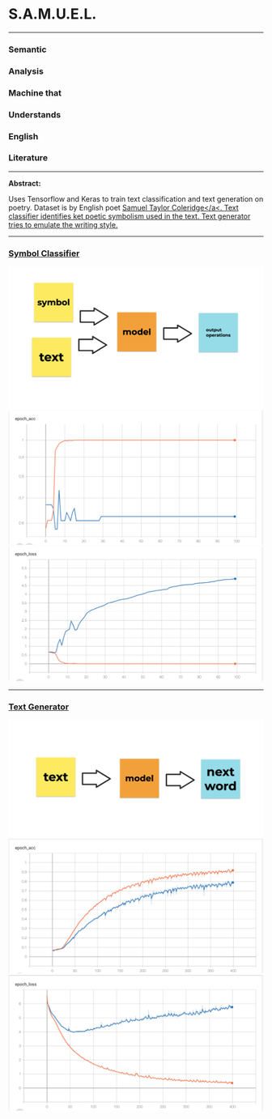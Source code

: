 <h1>S.A.M.U.E.L.</h1>
<hr>
<h3>Semantic</h3>
<h3>Analysis</h3>
<h3>Machine that</h3>
<h3>Understands</h3>
<h3>English</h3>
<h3>Literature</h3>

<hr>

<strong>Abstract: </strong><p>Uses Tensorflow and Keras to train text classification and text generation on poetry. Dataset is by English poet <a href="https://en.wikipedia.org/wiki/Samuel_Taylor_Coleridge">Samuel Taylor Coleridge</a<. Text classifier identifies ket poetic symbolism used in the text. Text generator tries to emulate the writing style.</p>

<hr>

<h3>Symbol Classifier</h3>
<img src="class.png"/>
<img src="class_acc.png"/>
<img src="class_loss.png"/>

<hr>

<h3>Text Generator</h3>
<img src="gen.png"/>
<img src="gen_acc.png"/>
<img src="gen_loss.png"/>

